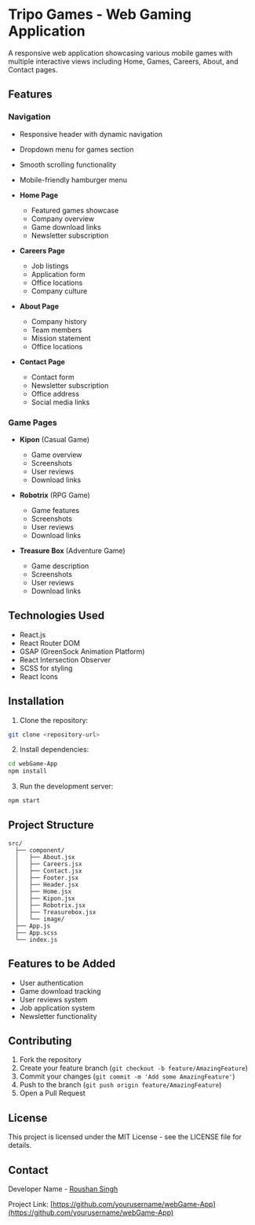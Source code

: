 # Tripo Games - Web Gaming Application

A responsive web application showcasing various mobile games with multiple interactive views including Home, Games, Careers, About, and Contact pages.

## Features

### Navigation
- Responsive header with dynamic navigation
- Dropdown menu for games section
- Smooth scrolling functionality
- Mobile-friendly hamburger menu


- **Home Page**
  - Featured games showcase
  - Company overview
  - Game download links
  - Newsletter subscription

- **Careers Page**
  - Job listings
  - Application form
  - Office locations
  - Company culture

- **About Page**
  - Company history
  - Team members
  - Mission statement
  - Office locations

- **Contact Page**
  - Contact form
  - Newsletter subscription
  - Office address
  - Social media links

### Game Pages
- **Kipon** (Casual Game)
  - Game overview
  - Screenshots
  - User reviews
  - Download links

- **Robotrix** (RPG Game)
  - Game features
  - Screenshots
  - User reviews
  - Download links

- **Treasure Box** (Adventure Game)
  - Game description
  - Screenshots
  - User reviews
  - Download links


## Technologies Used

- React.js
- React Router DOM
- GSAP (GreenSock Animation Platform)
- React Intersection Observer
- SCSS for styling
- React Icons

## Installation

1. Clone the repository:
```bash
git clone <repository-url>
```

2. Install dependencies:
```bash
cd webGame-App
npm install
```

3. Run the development server:
```bash
npm start
```

## Project Structure

```
src/
  ├── component/
  │   ├── About.jsx
  │   ├── Careers.jsx
  │   ├── Contact.jsx
  │   ├── Footer.jsx
  │   ├── Header.jsx
  │   ├── Home.jsx
  │   ├── Kipon.jsx
  │   ├── Robotrix.jsx
  │   ├── Treasurebox.jsx
  │   └── image/
  ├── App.js
  ├── App.scss
  └── index.js
```

## Features to be Added

- User authentication
- Game download tracking
- User reviews system
- Job application system
- Newsletter functionality

## Contributing

1. Fork the repository
2. Create your feature branch (`git checkout -b feature/AmazingFeature`)
3. Commit your changes (`git commit -m 'Add some AmazingFeature'`)
4. Push to the branch (`git push origin feature/AmazingFeature`)
5. Open a Pull Request

## License

This project is licensed under the MIT License - see the LICENSE file for details.

## Contact

Developer Name - [Roushan Singh](https://www.linkedin.com/in/roushan-singh-645819236)

Project Link: [https://github.com/yourusername/webGame-App](https://github.com/yourusername/webGame-App)